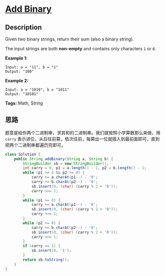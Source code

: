 # [Add Binary][title]

## Description

Given two binary strings, return their sum (also a binary string).

The input strings are both **non-empty** and contains only characters `1` or `0`.

**Example 1:**

```
Input: a = "11", b = "1"
Output: "100"
```

**Example 2:**

```
Input: a = "1010", b = "1011"
Output: "10101"
```

**Tags:** Math, String


## 思路

题意是给你两个二进制串，求其和的二进制串。我们就按照小学算数那么来做，用 `carry` 表示进位，从后往前算，依次往前，每算出一位就插入到最前面即可，直到把两个二进制串都遍历完即可。

```java
class Solution {
    public String addBinary(String a, String b) {
        StringBuilder sb = new StringBuilder();
        int carry = 0, p1 = a.length() - 1, p2 = b.length() - 1;
        while (p1 >= 0 && p2 >= 0) {
            carry += a.charAt(p1--) - '0';
            carry += b.charAt(p2--) - '0';
            sb.insert(0, (char) (carry % 2 + '0'));
            carry >>= 1;
        }
        while (p1 >= 0) {
            carry += a.charAt(p1--) - '0';
            sb.insert(0, (char) (carry % 2 + '0'));
            carry >>= 1;
        }
        while (p2 >= 0) {
            carry += b.charAt(p2--) - '0';
            sb.insert(0, (char) (carry % 2 + '0'));
            carry >>= 1;
        }
        if (carry == 1) {
            sb.insert(0, '1');
        }
        return sb.toString();
    }
}
```


[title]: https://leetcode.com/problems/add-binary

